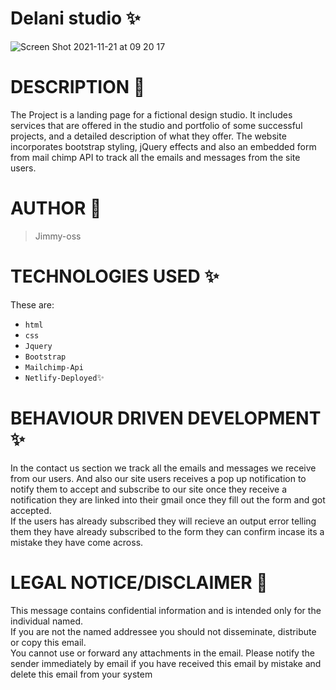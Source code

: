 # Delani studio &#10024;

![Screen Shot 2021-11-21 at 09 20 17](https://user-images.githubusercontent.com/62022158/142762020-696b6b5f-4e2d-4dfb-bb75-8722799108b5.png)

# DESCRIPTION &#127800;

The Project is a landing page for a fictional design studio.
It includes services that are offered in the studio and portfolio of some successful projects,
and a detailed description of what they offer.
The website incorporates bootstrap styling, jQuery effects and also an embedded form from mail chimp API to track all the emails and messages from the site users.

# AUTHOR &#129409;

> Jimmy-oss

# TECHNOLOGIES USED &#10024;

These are:

- `html`
- `css`
- `Jquery`
- `Bootstrap`
- `Mailchimp-Api`
- `Netlify-Deployed`&#10024;

# BEHAVIOUR DRIVEN DEVELOPMENT &#10024;

In the contact us section we track all the emails and messages we receive from our users.
And also our site users receives a pop up notification to notify them to accept and subscribe to our site once they receive a
notification they are linked into their gmail once they fill out the form and got accepted.<br>If the users has already subscribed they will recieve
an output error telling them they have already subscribed to the form they can confirm incase its a mistake they
have come across.</br>

# LEGAL NOTICE/DISCLAIMER &#127800;

This message contains confidential information and is intended only for the individual named.<br>If you are not the named addressee you should not disseminate, distribute or copy this email.<br> You cannot use or forward any attachments in the email. Please notify the sender immediately by email if you have received this email by mistake and delete this email from your system</br>
